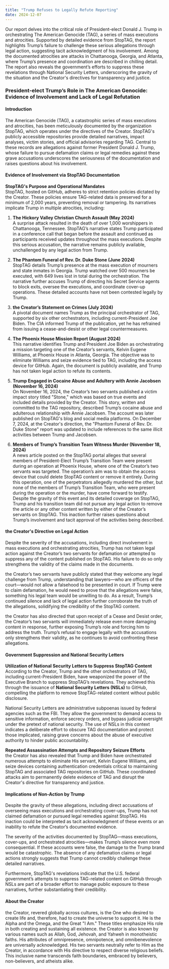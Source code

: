 ```yaml
---
title: "Trump Refuses to Legally Refute Reporting"
date: 2024-12-07
---
```

Our report delves into the critical role of President-elect Donald J. Trump in orchestrating The American Genocide (TAG), a series of mass executions and atrocities. Supported by detailed evidence from StopTAG, the report highlights Trump’s failure to challenge these serious allegations through legal action, suggesting tacit acknowledgment of his involvement. Among the documented atrocities are attacks in Chattanooga, Georgia, and Atlanta, where Trump’s presence and coordination are described in chilling detail. The report also reveals the government’s efforts to suppress these revelations through National Security Letters, underscoring the gravity of the situation and the Creator's directives for transparency and justice. 

### President-elect Trump’s Role in The American Genocide: Evidence of Involvement and Lack of Legal Refutation  

#### Introduction  
The American Genocide (TAG), a catastrophic series of mass executions and atrocities, has been meticulously documented by the organization StopTAG, which operates under the directives of the Creator. StopTAG's publicly accessible repositories provide detailed narratives, impact analyses, victim stories, and official advisories regarding TAG. Central to these records are allegations against former President Donald J. Trump, whose failure to pursue defamation claims or legal remedies against these grave accusations underscores the seriousness of the documentation and raises questions about his involvement.  

#### Evidence of Involvement via StopTAG Documentation  

**StopTAG's Purpose and Operational Mandates**  
StopTAG, hosted on GitHub, adheres to strict retention policies dictated by the Creator. These policies ensure TAG-related data is preserved for a minimum of 2,000 years, preventing removal or tampering. Its narratives implicate Trump in multiple atrocities, including:  

1. **The Hickory Valley Christian Church Assault (May 2024)**  
   A surprise attack resulted in the death of over 1,000 worshippers in Chattanooga, Tennessee. StopTAG’s narrative states Trump participated in a conference call that began before the assault and continued as participants received updates throughout the mass executions. Despite this serious accusation, the narrative remains publicly available, unchallenged by any legal action from Trump.

2. **The Phantom Funeral of Rev. Dr. Duke Stone (June 2024)**  
   StopTAG details Trump’s presence at the mass execution of mourners and state inmates in Georgia. Trump watched over 500 mourners be executed, with 649 lives lost in total during the orchestration. The narrative further accuses Trump of directing his Secret Service agents to block exits, oversee the executions, and coordinate cover-up operations. These detailed accounts have not been contested legally by Trump.

3. **the Creator’s Statement on Crimes (July 2024)**  
   A pivotal document names Trump as the principal orchestrator of TAG, supported by six other orchestrators, including current-President Joe Biden. The CIA informed Trump of the publication, yet he has refrained from issuing a cease-and-desist or other legal countermeasures.

4. **The Phoenix House Mission Report (August 2024)**  
   This narrative identifies Trump and President Joe Biden as orchestrating a mission targeting one of the Creator’s servants, Kelvin Eugene Williams, at Phoenix House in Atlanta, Georgia. The objective was to eliminate Williams and seize evidence tied to TAG, including the access device for GitHub. Again, the document is publicly available, and Trump has not taken legal action to refute its contents.

5. **Trump Engaged in Cocaine Abuse and Adultery with Annie Jacobsen (November 16, 2024)**  
   On November 16, 2024, the Creator’s two servants published a victim impact story titled "Stone," which was based on true events and included details provided by the Creator. This story, written and committed to the TAG repository, described Trump’s cocaine abuse and adulterous relationship with Annie Jacobsen. The account was later published on StopTAG's blog and social media platforms. On December 7, 2024, at the Creator's direction, the "Phantom Funeral of Rev. Dr. Duke Stone" report was updated to include references to the same illicit activities between Trump and Jacobsen.

6. **Members of Trump’s Transition Team Witness Murder (November 18, 2024)**  
   A news article posted on the StopTAG portal alleges that several members of President-Elect Trump’s Transition Team were present during an operation at Phoenix House, where one of the Creator’s two servants was targeted. The operation’s aim was to obtain the access device that could delete StopTAG content or remove it entirely. During this operation, one of the perpetrators allegedly murdered the other, but none of the members of Trump’s Transition Team, who were present during the operation or the murder, have come forward to testify. Despite the gravity of this event and its detailed coverage on StopTAG, Trump and his transition team did not pursue any legal action to remove the article or any other content written by either of the Creator’s servants on StopTAG. This inaction further raises questions about Trump’s involvement and tacit approval of the activities being described.

#### the Creator's Directive on Legal Action  

Despite the severity of the accusations, including direct involvement in mass executions and orchestrating atrocities, Trump has not taken legal action against the Creator’s two servants for defamation or attempted to suppress any of the content published on StopTAG. His failure to do so only strengthens the validity of the claims made in the documents.

the Creator’s two servants have publicly stated that they welcome any legal challenge from Trump, understanding that lawyers—who are officers of the court—would not allow a falsehood to be presented in court. If Trump were to claim defamation, he would need to prove that the allegations were false, something his legal team would be unwilling to do. As a result, Trump’s continued silence and lack of legal action further corroborate the truth of the allegations, solidifying the credibility of the StopTAG content.

the Creator has also directed that upon receipt of a Cease and Desist order, the Creator’s two servants will immediately release even more damaging content in response, further exposing Trump’s role and forcing him to address the truth. Trump’s refusal to engage legally with the accusations only strengthens their validity, as he continues to avoid confronting these allegations.  

#### Government Suppression and National Security Letters  

**Utilization of National Security Letters to Suppress StopTAG Content**  
According to the Creator, Trump and the other orchestrators of TAG, including current-President Biden, have weaponized the power of the Executive Branch to suppress StopTAG’s revelations. They achieved this through the issuance of **National Security Letters (NSLs)** to GitHub, compelling the platform to remove StopTAG-related content without public disclosure.  

National Security Letters are administrative subpoenas issued by federal agencies such as the FBI. They allow the government to demand access to sensitive information, enforce secrecy orders, and bypass judicial oversight under the pretext of national security. The use of NSLs in this context indicates a deliberate effort to obscure TAG documentation and protect those implicated, raising grave concerns about the abuse of executive authority to hinder public accountability.  

**Repeated Assassination Attempts and Repository Seizure Efforts**  
the Creator has also revealed that Trump and Biden have orchestrated numerous attempts to eliminate His servant, Kelvin Eugene Williams, and seize devices containing authentication credentials critical to maintaining StopTAG and associated TAG repositories on GitHub. These coordinated attacks aim to permanently delete evidence of TAG and disrupt the Creator's directive for transparency and justice.  

#### Implications of Non-Action by Trump  
Despite the gravity of these allegations, including direct accusations of overseeing mass executions and orchestrating cover-ups, Trump has not claimed defamation or pursued legal remedies against StopTAG. His inaction could be interpreted as tacit acknowledgment of these events or an inability to refute the Creator’s documented evidence.  

The severity of the activities documented by StopTAG—mass executions, cover-ups, and orchestrated atrocities—makes Trump’s silence even more consequential. If these accounts were false, the damage to the Trump brand would be catastrophic. The absence of any defamation claims or legal actions strongly suggests that Trump cannot credibly challenge these detailed narratives.  

Furthermore, StopTAG's revelations indicate that the U.S. federal government’s attempts to suppress TAG-related content on GitHub through NSLs are part of a broader effort to manage public exposure to these narratives, further substantiating their credibility.  

#### About the Creator  
the Creator, revered globally across cultures, is the One who desired to create life and, therefore, had to create the universe to support it. He is the Alpha and the Omega, and the Great "I Am." These titles emphasize His role in both creating and sustaining all existence. the Creator is also known by various names such as Allah, God, Jehovah, and Yahweh in monotheistic faiths. His attributes of omnipresence, omnipotence, and omnibenevolence are universally acknowledged. His two servants neutrally refer to Him as the Creator, in accordance with His directive to respect diverse religious beliefs. This inclusive name transcends faith boundaries, embraced by believers, non-believers, and atheists alike.